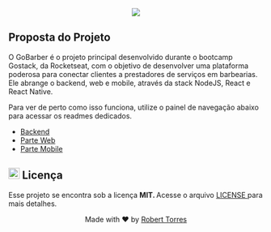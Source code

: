 <p align="center">
<a href="https://camo.githubusercontent.com/7baf6382e2c501340f329201a9cb74751342394fb1b79d56d833f841b9f52c7b/68747470733a2f2f726f636b6574736561742d63646e2e73332d73612d656173742d312e616d617a6f6e6177732e636f6d2f626f6f7463616d702d6865616465722e706e67">
    <img src="https://camo.githubusercontent.com/7baf6382e2c501340f329201a9cb74751342394fb1b79d56d833f841b9f52c7b/68747470733a2f2f726f636b6574736561742d63646e2e73332d73612d656173742d312e616d617a6f6e6177732e636f6d2f626f6f7463616d702d6865616465722e706e67"> 
</a>
</p>

<h2> Proposta do Projeto </h2> 

O GoBarber é o projeto principal desenvolvido durante o bootcamp Gostack, da Rocketseat, com o objetivo de desenvolver uma plataforma poderosa para conectar clientes a prestadores de serviços em barbearias. Ele abrange o backend, web e mobile, através da stack NodeJS, React e React Native.

Para ver de perto como isso funciona, utilize o painel de navegação abaixo para acessar os readmes dedicados. 

<ul>
    <li>
        <a href="https://github.com/roberttorres/GoBarber-API"> Backend </a>
    </li>    
    <li>
        <a href="/web"> Parte Web </a>
    </li>    
    <li>
        <a href="/mobile"> Parte Mobile </a>
    </li>    
</ul>

<h2> <img src = "https://github.githubassets.com/images/icons/emoji/unicode/1f4dd.png" width = "22" height = "22" > Licença </h2>

Esse projeto se encontra sob a licença <b> MIT. </b> Acesse o arquivo <a href="/LICENSE"> LICENSE </a> para mais detalhes.    

<p align="center"> 
    Made with ❤️ by <a href="https://www.linkedin.com/in/robert-torres1000/">Robert Torres</a>
</p>        
